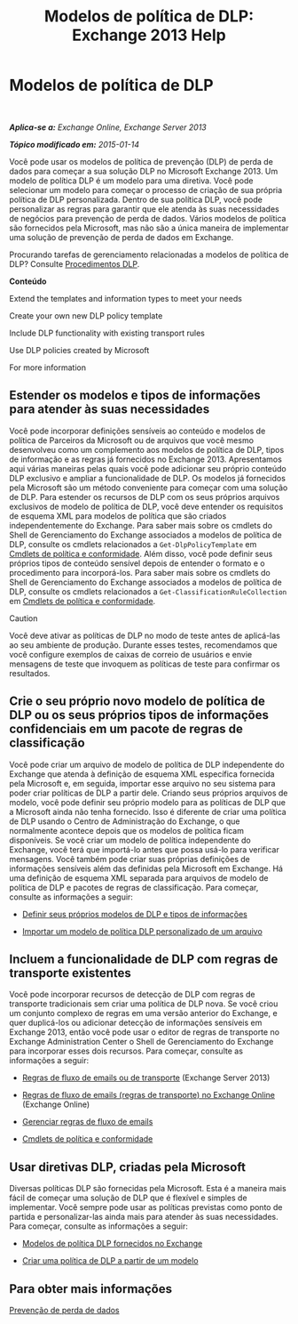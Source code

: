 ﻿---
title: 'Modelos de política de DLP: Exchange 2013 Help'
TOCTitle: Modelos de política de DLP
ms:assetid: c7b1a8e4-30d9-4409-85c5-f85ae023737d
ms:mtpsurl: https://technet.microsoft.com/pt-br/library/JJ657730(v=EXCHG.150)
ms:contentKeyID: 50486606
ms.date: 05/22/2018
mtps_version: v=EXCHG.150
ms.translationtype: MT
---

# Modelos de política de DLP

 

_**Aplica-se a:** Exchange Online, Exchange Server 2013_

_**Tópico modificado em:** 2015-01-14_

Você pode usar os modelos de política de prevenção (DLP) de perda de dados para começar a sua solução DLP no Microsoft Exchange 2013. Um modelo de política DLP é um modelo para uma diretiva. Você pode selecionar um modelo para começar o processo de criação de sua própria política de DLP personalizada. Dentro de sua política DLP, você pode personalizar as regras para garantir que ele atenda às suas necessidades de negócios para prevenção de perda de dados. Vários modelos de política são fornecidos pela Microsoft, mas não são a única maneira de implementar uma solução de prevenção de perda de dados em Exchange.

Procurando tarefas de gerenciamento relacionadas a modelos de política de DLP? Consulte [Procedimentos DLP](dlp-procedures-exchange-2013-help.md).

**Conteúdo**

Extend the templates and information types to meet your needs

Create your own new DLP policy template

Include DLP functionality with existing transport rules

Use DLP policies created by Microsoft

For more information

## Estender os modelos e tipos de informações para atender às suas necessidades

Você pode incorporar definições sensíveis ao conteúdo e modelos de política de Parceiros da Microsoft ou de arquivos que você mesmo desenvolveu como um complemento aos modelos de política de DLP, tipos de informação e as regras já fornecidos no Exchange 2013. Apresentamos aqui várias maneiras pelas quais você pode adicionar seu próprio conteúdo DLP exclusivo e ampliar a funcionalidade de DLP. Os modelos já fornecidos pela Microsoft são um método conveniente para começar com uma solução de DLP. Para estender os recursos de DLP com os seus próprios arquivos exclusivos de modelo de política de DLP, você deve entender os requisitos de esquema XML para modelos de política que são criados independentemente do Exchange. Para saber mais sobre os cmdlets do Shell de Gerenciamento do Exchange associados a modelos de política de DLP, consulte os cmdlets relacionados a `Get-DlpPolicyTemplate` em [Cmdlets de política e conformidade](https://technet.microsoft.com/pt-br/library/dd298082\(v=exchg.150\)). Além disso, você pode definir seus próprios tipos de conteúdo sensível depois de entender o formato e o procedimento para incorporá-los. Para saber mais sobre os cmdlets do Shell de Gerenciamento do Exchange associados a modelos de política de DLP, consulte os cmdlets relacionados a `Get-ClassificationRuleCollection` em [Cmdlets de política e conformidade](https://technet.microsoft.com/pt-br/library/dd298082\(v=exchg.150\)).


> [!CAUTION]
> Você deve ativar as políticas de DLP no modo de teste antes de aplicá-las ao seu ambiente de produção. Durante esses testes, recomendamos que você configure exemplos de caixas de correio de usuários e envie mensagens de teste que invoquem as políticas de teste para confirmar os resultados.



## Crie o seu próprio novo modelo de política de DLP ou os seus próprios tipos de informações confidenciais em um pacote de regras de classificação

Você pode criar um arquivo de modelo de política de DLP independente do Exchange que atenda à definição de esquema XML específica fornecida pela Microsoft e, em seguida, importar esse arquivo no seu sistema para poder criar políticas de DLP a partir dele. Criando seus próprios arquivos de modelo, você pode definir seu próprio modelo para as políticas de DLP que a Microsoft ainda não tenha fornecido. Isso é diferente de criar uma política de DLP usando o Centro de Administração do Exchange, o que normalmente acontece depois que os modelos de política ficam disponíveis. Se você criar um modelo de política independente do Exchange, você terá que importá-lo antes que possa usá-lo para verificar mensagens. Você também pode criar suas próprias definições de informações sensíveis além das definidas pela Microsoft em Exchange. Há uma definição de esquema XML separada para arquivos de modelo de política de DLP e pacotes de regras de classificação. Para começar, consulte as informações a seguir:

  -  [Definir seus próprios modelos de DLP e tipos de informações](define-your-own-dlp-templates-and-information-types-exchange-2013-help.md)

  -  [Importar um modelo de política DLP personalizado de um arquivo](import-a-custom-dlp-policy-template-from-a-file-exchange-2013-help.md)

## Incluem a funcionalidade de DLP com regras de transporte existentes

Você pode incorporar recursos de detecção de DLP com regras de transporte tradicionais sem criar uma política de DLP nova. Se você criou um conjunto complexo de regras em uma versão anterior do Exchange, e quer duplicá-los ou adicionar detecção de informações sensíveis em Exchange 2013, então você pode usar o editor de regras de transporte no Exchange Administration Center o Shell de Gerenciamento do Exchange para incorporar esses dois recursos. Para começar, consulte as informações a seguir:

  -  [Regras de fluxo de emails ou de transporte](mail-flow-rules-transport-rules-in-exchange-2013-exchange-2013-help.md) (Exchange Server 2013)

  -  [Regras de fluxo de emails (regras de transporte) no Exchange Online](https://technet.microsoft.com/pt-br/library/jj919238\(v=exchg.150\)) (Exchange Online)

  -  [Gerenciar regras de fluxo de emails](https://docs.microsoft.com/pt-br/exchange/security-and-compliance/mail-flow-rules/manage-mail-flow-rules)
    
  -  [Cmdlets de política e conformidade](https://technet.microsoft.com/pt-br/library/dd298082\(v=exchg.150\))

## Usar diretivas DLP, criadas pela Microsoft

Diversas políticas DLP são fornecidas pela Microsoft. Esta é a maneira mais fácil de começar uma solução de DLP que é flexível e simples de implementar. Você sempre pode usar as políticas previstas como ponto de partida e personalizar-las ainda mais para atender às suas necessidades. Para começar, consulte as informações a seguir:

  - [Modelos de política DLP fornecidos no Exchange](https://docs.microsoft.com/pt-br/exchange/security-and-compliance/data-loss-prevention/dlp-policy-templates)

  - [Criar uma política de DLP a partir de um modelo](https://docs.microsoft.com/pt-br/exchange/security-and-compliance/data-loss-prevention/create-dlp-policy-from-template)

## Para obter mais informações

[Prevenção de perda de dados](technical-overview-of-dlp-data-loss-prevention-in-exchange.md)

